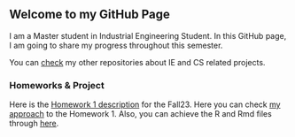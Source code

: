 ## Welcome to my GitHub Page

I am a Master student in Industrial Engineering Student. In this GitHub page, I am going to share my progress throughout this semester.

You can [check](https://github.com/anillturgut?tab=repositories) my other repositories about IE and CS related projects. 

### Homeworks & Project 

Here is the [Homework 1 description](files/IE582_Fall23_Homework1.pdf) for the Fall23.
Here you can check [my approach]() to the Homework 1. Also, you can achieve the R and Rmd files through [here](files/).